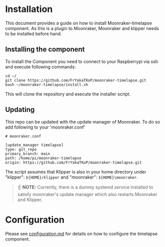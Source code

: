 # Installation

This document provides a guide on how to install Moonraker-timelapse component.
As this is a plugin to Moonraker, Moonraker and klipper needs to be installed
before hand. 

## Installing the component
To install the Component you need to connect to your Raspberrypi via ssh and
execute following commands:

```
cd ~/
git clone https://github.com/FrYakaTKoP/moonraker-timelapse.git
bash ~/moonraker-timelapse/install.sh
```

This will clone the repository and execute the installer script.

## Updating

This repo can be updated with the update manager of Moonraker. To do so 
add following to your 'moonraker.conf' 

```
# moonraker.conf

[update_manager timelapse]
type: git_repo
primary_branch: main
path: /home/pi/moonraker-timelapse
origin: https://github.com/FrYakaTKoP/moonraker-timelapse.git
```

The script assumes that Klipper is also in your home directory under
"klipper": `${HOME}/klipper` and "moonraker": `${HOME}\moonraker`.

>:point_up: **NOTE:** Currently, there is a dummy systemd service installed
> to satisfy moonraker's update manager which also restarts Moonraker and Klipper.

# Configuration

Please see [configuration.md](configuration.md) for details on how to
configure the timelapse component.
